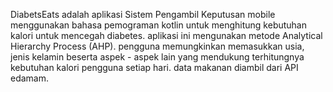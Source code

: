 DiabetsEats adalah aplikasi Sistem Pengambil Keputusan mobile menggunakan bahasa pemograman kotlin untuk menghitung kebutuhan kalori untuk mencegah diabetes. aplikasi ini mengunakan metode Analytical Hierarchy Process (AHP). pengguna memungkinkan memasukkan usia, jenis kelamin beserta aspek - aspek lain yang mendukung terhitungnya kebutuhan kalori pengguna setiap hari. data makanan diambil dari API edamam.
